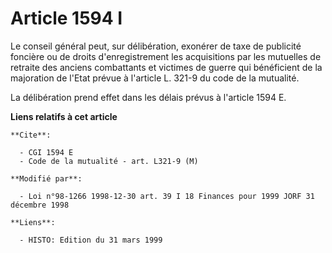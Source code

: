 # Article 1594 I

Le conseil général peut, sur délibération, exonérer de taxe de publicité foncière ou de droits d'enregistrement les
acquisitions par les mutuelles de retraite des anciens combattants et victimes de guerre qui bénéficient de la majoration de
l'Etat prévue à l'article L. 321-9 du code de la mutualité.

La délibération prend effet dans les délais prévus à l'article 1594 E.

**Liens relatifs à cet article**

	**Cite**:

	  - CGI 1594 E
	  - Code de la mutualité - art. L321-9 (M)

	**Modifié par**:

	  - Loi n°98-1266 1998-12-30 art. 39 I 18 Finances pour 1999 JORF 31 décembre 1998

	**Liens**:

	  - HISTO: Edition du 31 mars 1999
